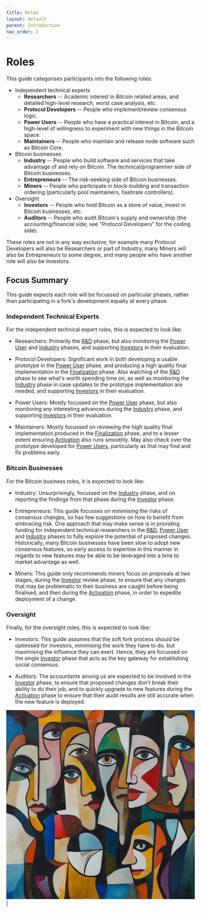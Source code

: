 ```yaml
---
title: Roles
layout: default
parent: Introduction
nav_order: 1
---
```


# Roles

This guide categorises participants into the following roles:

 * Independent technical experts
   * **Researchers** -- Academic interest in Bitcoin related areas, and detailed
     high-level research, worst case analysis, etc.
   * **Protocol Developers** -- People who implement/review consensus logic.
   * **Power Users** -- People who have a practical interest in Bitcoin,
     and a high-level of willingness to experiment with new things in the Bitcoin
     space.
   * **Maintainers** -- People who maintain and release node software
     such as Bitcoin Core.
 * Bitcoin businesses
   * **Industry** -- People who build software and services that take advantage
     of and rely on Bitcoin. The technical/programmer side of Bitcoin businesses.
   * **Entrepreneurs** -- The risk-seeking side of Bitcoin businesses.
   * **Miners** -- People who participate in block-building and transaction
     ordering (particularly pool maintainers, hashrate controllers).
 * Oversight
   * **Investors** -- People who hold Bitcoin as a store of value, invest in Bitcoin
     businesses, etc.
   * **Auditors** -- People who audit Bitcoin's supply and ownership (the
     accounting/financial side; see "Protocol Developers" for the coding
     side).

These roles are not in any way exclusive; for example many Protocol
Developers will also be Researchers or part of Industry, many Miners
will also be Entrepreneurs to some degree, and many people who have
another role will also be Investors.

## Focus Summary

This guide expects each role will be focussed on particular phases, rather
than participating in a fork's development equally at every phase.

### Independent Technical Experts

For the independent technical expert roles, this is expected to look like:

 * Researchers: Primarily the [R&D](research) phase, but also monitoring
   the [Power User](power) and [Industry](industry) phases, and supporting
   [Investors](investor) in their evaluation.

 * Protocol Developers: Significant work in both developing a usable
   prototype in the [Power User](power) phase, and producing a high
   quality final implementation in the [Finalization](finalization)
   phase. Also watching of the [R&D](research) phase to see what's worth
   spending time on, as well as monitoring the [Industry](industry)
   phase in case updates to the prototype implementation are needed,
   and supporting [Investors](investor) in their evaluation.

 * Power Users: Mostly focussed on the [Power User](power) phase, but
   also monitoring any interesting advances during the
   [Industry](industry) phase, and supporting [Investors](investor)
   in their evaluation.

 * Maintainers: Mostly focussed on reviewing the high quality final
   implementation produced in the [Finalization](finalization) phase,
   and to a lesser extent ensuring [Activation](activation) also runs
   smoothly. May also check over the prototype developed for [Power Users](power),
   particularly as that may find and fix problems early.

### Bitcoin Businesses

For the Bitcoin business roles, it is expected to look like:

 * Industry: Unsurprisingly, focussed on the [Industry](industry) phase,
   and on reporting the findings from that phase during the
   [Investor](investor) phase.

 * Entrepreneurs: This guide focusses on minimising the risks of
   consensus changes, so has few suggestions on how to benefit from
   embracing risk. One approach that may make sense is in providing
   funding for independent technical researchers in the [R&D](research),
   [Power User](power) and [Industry](industry) phases to fully explore
   the potential of proposed changes. Historically, many Bitcoin
   businesses have been slow to adopt new consensus features, so early
   access to expertise in this manner in regards to new features may be
   able to be leveraged into a time to market advantage as well.

 * Miners: This guide only recommends miners focus on proposals at two stages,
   during the [Investor](investor) review phase, to ensure that any changes that
   may be problematic to their business are caught before being finalised, and
   then during the [Activation](activation) phase, in order to expedite deployment
   of a change.

### Oversight

Finally, for the oversight roles, this is expected to look like:

 * Investors: This guide assumes that the soft fork process should be optimised
   for investors, minimising the work they have to do, but maximising the influence
   they can exert. Hence, they are focussed on the single [Investor](investor) phase
   that acts as the key gateway for establishing social consensus.

 * Auditors: The accountants among us are expected to be involved in the
   [Investor](investor) phase, to ensure that proposed changes don't
   break their ability to do their job, and to quickly upgrade to new
   features during the [Activation](activation) phase to ensure that
   their audit results are still accurate when the new feature is deployed.

![](img/roles.jpg) |
